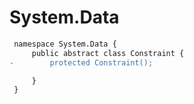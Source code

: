 # System.Data

``` diff
 namespace System.Data {
     public abstract class Constraint {
-        protected Constraint();

     }
 }
```
